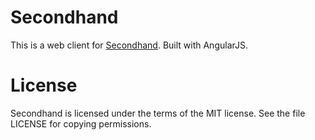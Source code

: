 # Secondhand

This is a web client for [Secondhand](http://github.com/GeneralMaximus/secondhand). Built with AngularJS.


# License

Secondhand is licensed under the terms of the MIT license. See the file LICENSE for copying permissions.
